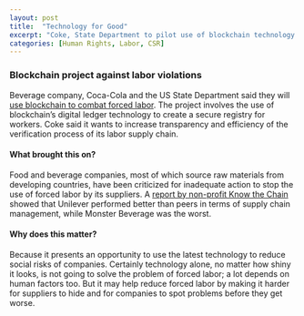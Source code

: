 ```yaml
---
layout: post
title:  "Technology for Good"
excerpt: "Coke, State Department to pilot use of blockchain technology to combat forced labor."
categories: [Human Rights, Labor, CSR]
---
```


### Blockchain project against labor violations

Beverage company, Coca-Cola and the US State Department said they will <a href="https://www.reuters.com/article/us-blockchain-coca-cola-labor/coca-cola-u-s-state-department-to-use-blockchain-to-combat-forced-labor-idUSKCN1GS2PY" target="_blank">use blockchain to combat forced labor</a>. The project involves the use of blockchain’s digital ledger technology to create a secure registry for workers. Coke said it wants to increase transparency and efficiency of the verification process of its labor supply chain.

#### What brought this on?

Food and beverage companies, most of which source raw materials from developing countries, have been criticized for inadequate action to stop the use of forced labor by its suppliers. A <a href="https://knowthechain.org/benchmarks/2/" target="_blank">report by non-profit Know the Chain</a> showed that Unilever performed better than peers in terms of supply chain management, while Monster Beverage was the worst.

#### Why does this matter?

Because it presents an opportunity to use the latest technology to reduce social risks of companies. Certainly technology alone, no matter how shiny it looks, is not going to solve the problem of forced labor; a lot depends on human factors too. But it may help reduce forced labor by making it harder for suppliers to hide and for companies to spot problems before they get worse.
